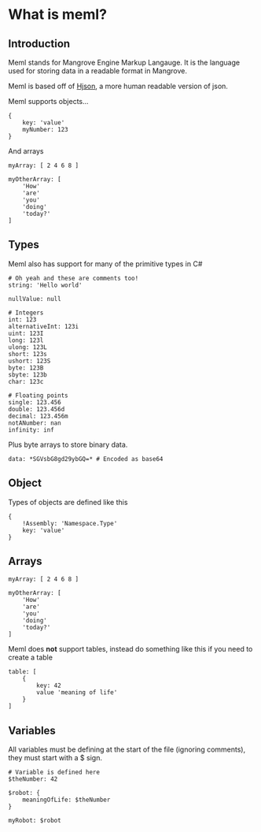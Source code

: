 # What is meml?

## Introduction

Meml stands for Mangrove Engine Markup Langauge. It is the language used for storing data in a readable format in Mangrove.

Meml is based off of [Hjson](https://hjson.github.io), a more human readable version of json.

Meml supports objects...

```meml
{
	key: 'value'
	myNumber: 123
}
```

And arrays

```meml
myArray: [ 2 4 6 8 ]

myOtherArray: [
	'How'
	'are'
	'you'
	'doing'
	'today?'
]
```

## Types

Meml also has support for many of the primitive types in C#

```meml
# Oh yeah and these are comments too!
string: 'Hello world'

nullValue: null

# Integers
int: 123
alternativeInt: 123i
uint: 123I
long: 123l
ulong: 123L
short: 123s
ushort: 123S
byte: 123B
sbyte: 123b
char: 123c

# Floating points
single: 123.456
double: 123.456d
decimal: 123.456m
notANumber: nan
infinity: inf
```

Plus byte arrays to store binary data.

```meml
data: *SGVsbG8gd29ybGQ=* # Encoded as base64
```

## Object

Types of objects are defined like this

```meml
{
	!Assembly: 'Namespace.Type'
	key: 'value'
}
```

## Arrays

```meml
myArray: [ 2 4 6 8 ]

myOtherArray: [
	'How'
	'are'
	'you'
	'doing'
	'today?'
]
```

Meml does **not** support tables, instead do something like this if you need to create a table

```meml
table: [
	{
		key: 42
		value 'meaning of life'
	}
]
```

## Variables

All variables must be defining at the start of the file (ignoring comments), they must start with a $ sign.

```meml
# Variable is defined here
$theNumber: 42

$robot: {
	meaningOfLife: $theNumber
}

myRobot: $robot
```
